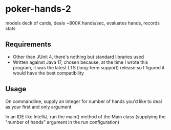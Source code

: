 # poker-hands-2

models deck of cards, deals ~800K hands/sec, evaluates hands, records stats

## Requirements

* Other than JUnit 4, there's nothing but standard libraries used
* Written against Java 17, chosen because, at the time I wrote this program, it was the latest LTS (long-term support) release so I figured it would have the best compatibility

## Usage

On commandline, supply an integer for number of hands you'd like to deal as your first and only argument

In an IDE like IntelliJ, run the main() method of the Main class (supplying the "number of hands" argument in the run configuration)
